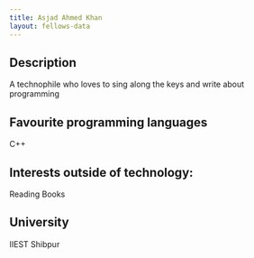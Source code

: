 ```yaml
---
title: Asjad Ahmed Khan
layout: fellows-data
---
```


## Description
A technophile who loves to sing along the keys and write about programming

## Favourite programming languages
C++

## Interests outside of technology: 
Reading Books

## University 
IIEST Shibpur